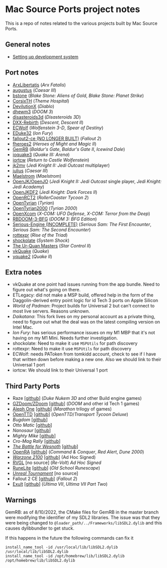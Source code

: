 # Mac Source Ports project notes

This is a repo of notes related to the various projects built by Mac Source Ports. 

## General notes
* [Setting up development system](setup.md)

## Port notes
* [ArxLibertatis](ArxLibertatis.md) (*Arx Fatalis*)
* [augustus](augustus.md) (*Caesar III*)
* [bstone](bstone.md) (*Blake Stone: Aliens of Gold*, *Blake Stone: Planet Strike*)
* [CorsixTH](CorsixTH.md) (*Theme Hospital*)
* [DevilutionX](DevilutionX.md) (*Diablo*)
* [dhewm3](dhewm3.md) (*DOOM 3*)
* [disasteroids3d](disasteroids3d.md) (*Disasteroids 3D*)
* [DXX-Rebirth](DXX-Rebirth.md) (*Descent*, *Descent II*)
* [ECWolf](ECWolf.md) (*Wolfenstein 3-D*, *Spear of Destiny*)
* [EDuke32](EDuke32.md) (*Ion Fury*)
* [fallout2-ce (NO LONGER BUILT)](fallout2-ce.md) (*Fallout 2*)
* [fheroes2](fheroes2.md) (*Heroes of Might and Magic II*)
* [GemRB](GemRB.md) (*Baldur's Gate*, *Baldur's Gate II*, *Icewind Dale*)
* [ioquake3](ioquake3.md) (*Quake III: Arena*)
* [iortcw](iortcw.md) (*Return to Castle Wolfenstein*)
* [jk2mv](jk2mv.md) (*Jedi Knight II: Jedi Outcast* multiplayer)
* [julius](julius.md) (*Caesar III*)
* [Maelstrom](Maelstrom.md) (*Maelstrom*)
* [OpenJK/OpenJO](OpenJK.md) (*Jedi Knight II: Jedi Outcast* single player, *Jedi Knight: Jedi Academy*)
* [OpenJKDF2](OpenJKDF2.md) (*Jedi Knight: Dark Forces II*)
* [OpenRCT2](OpenRCT2.md) (*RollerCoaster Tycoon 2*)
* [OpenTyrian](OpenTyrian.md) (*Tyrian*)
* [OpenTyrian2000](OpenTyrian2000.md) (*Tyrian 2000*)
* [OpenXcom](OpenXcom.md) (*X-COM: UFO Defense*, *X-COM: Terror from the Deep*)
* [RBDOOM-3-BFG](RBDoom3BFG.md) (*DOOM 3: BFG Edition*)
* [Serious-Engine (INCOMPLETE)](Serious-Engine.md) (*Serious Sam: The First Encounter*, *Serious Sam: The Second Encounter*)
* [rottexpr](rottexpr.md) (*Rise of the Triad*)
* [shockolate](shockolate.md) (*System Shock*)
* [The Ur-Quan Masters](uqm.md) (*Star Control II*)
* [vkQuake](vkQuake.md) (*Quake*)
* [yquake2](yquake2.md) (*Quake II*)


## Extra notes
* vkQuake at one point had issues running from the app bundle. Need to figure out what's going on there. 
* ETLegacy: did not make a MSP build, offered help in the form of the Daggolin-derived entry point logic for id Tech 3 ports on Apple Silicon
* *World of Padman*: Project builds for Universal 2 but can't connect to most live servers. Reasons unknown.
* *Daikatana*: This fork lives on my personal account as a private thing, need to figure out what the deal was on the latest compiling version on Intel Mac. 
* *Ion Fury*: has serious performance issues on my M1 MBP that it's not having on my M1 Mini. Needs further investigation.
* shockolate: Need to make it use `MSPUtils` for path discovery
* rottexpr: Need to make it use `MSPUtils` for path discovery
* ECWolf: needs PAToken from tomkidd account, check to see if I have that written down before making a new one. Also we should link to their Universal 1 port
* iortcw: We should link to their Universal 1 port

## Third Party Ports
* Raze [[github](https://github.com/coelckers/Raze)] (*Duke Nukem 3D* and other Build engine games)
* [GZDoom/ZDoom](https://zdoom.org/) [[github](https://github.com/coelckers/gzdoom)] (*DOOM* and other id Tech 1 games)
* [Aleph One](https://alephone.lhowon.org/) [[github](https://github.com/Aleph-One-Marathon)] (*Marathon* trilogy of games)
* [OpenTTD](https://www.openttd.org/) [[github](https://github.com/OpenTTD/OpenTTD)] (*OpenTTD*/*Transport Tycoon Deluxe*)
* *Bugdom* [[github](https://github.com/jorio/Bugdom)]
* *Otto Matic* [[github](https://github.com/jorio/OttoMatic)]
* *Nanosaur* [[github](https://github.com/jorio/Nanosaur)]
* *Mighty Mike* [[github](https://github.com/jorio/MightyMike)] 
* *Cro-Mag Rally* [[github](https://github.com/jorio/CroMagRally)] 
* [*The Battle for Wesnoth*](https://www.wesnoth.org/) [[github](https://github.com/wesnoth/wesnoth)]
* [OpenRA](https://www.openra.net/) [[github](https://github.com/OpenRA/OpenRA)] (*Command & Conquer*, *Red Alert*, *Dune 2000*)
* [*Warzone 2100*](https://wz2100.net/) [[github](https://github.com/Warzone2100/warzone2100)] (Ad Hoc Signed)
* [RVGL](https://rvgl.org/) [no source] (*Re-Volt*) *Ad Hoc Signed*
* [RuneLite](https://runelite.net/) [[github](https://github.com/runelite)] (*Old School Runescape*)
* [*Unreal Tournament*](https://www.oldunreal.com/) [no source]
* Fallout 2 CE [[github](https://github.com/alexbatalov/fallout2-ce)] (*Fallout 2*)
* [Exult](http://exult.sourceforge.net/) [[github](http://prdownloads.sourceforge.net/exult/exult-1.8.tar.gz)] (*Ultima VII*, *Ultima VII Part Two*)

## Warnings
GemRB: as of 8/10/2022, the CMake files for GemRB in the master branch were modifying the identifier of my SDL2 libraries. The issue was that they were being changed to `@loader_path/../Frameworks/libSDL2.dylib` and this causes dylibbundler to get stuck. 

If this happens in the future the following commands can fix it

```
install_name_tool -id /usr/local/lib/libSDL2.dylib /usr/local/lib/libSDL2.dylib
install_name_tool -id /opt/homebrew/lib/libSDL2.dylib /opt/homebrew/lib/libSDL2.dylib
```